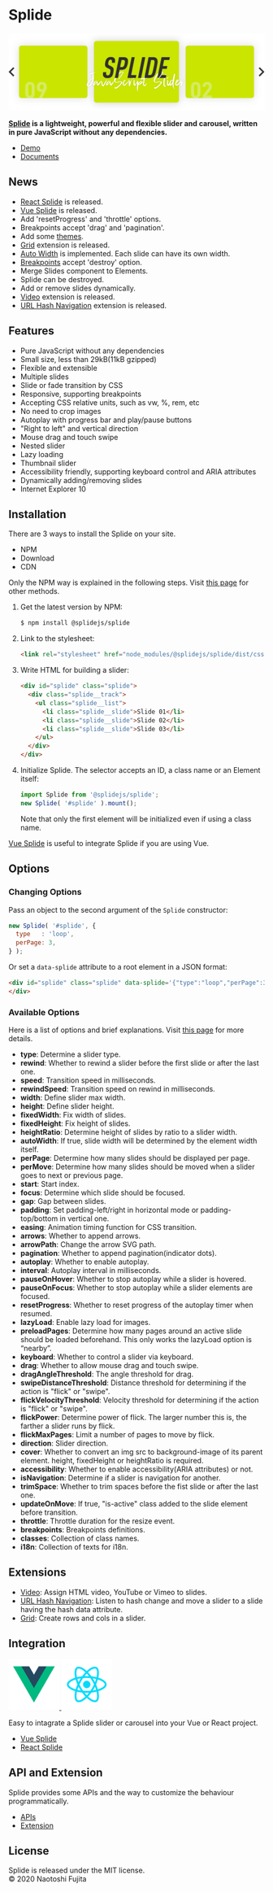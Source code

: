 # Splide
<p align="center">
  <a href="https://splidejs.com/" target="_blank">
    <img src="images/hero.png">
  </a>
</p>

**[Splide](https://splidejs.com/) is a lightweight, powerful and flexible slider and carousel, written in pure JavaScript without any dependencies.**

* [Demo](https://splidejs.com/)
* [Documents](https://splidejs.com/category/users-guide/)

## News
* [React Splide](https://splidejs.com/integration-react-splide/) is released.
* [Vue Splide](https://splidejs.com/integration-vue-splide/) is released.
* Add 'resetProgress' and 'throttle' options.
* Breakpoints accept 'drag' and 'pagination'.
* Add some [themes](https://splidejs.com/themes/).
* [Grid](https://splidejs.com/extension-grid/) extension is released. 
* [Auto Width](https://splidejs.com/auto-width/) is implemented. Each slide can have its own width.
* [Breakpoints](https://splidejs.com/options/#breakpoints) accept 'destroy' option.
* Merge Slides component to Elements.
* Splide can be destroyed.
* Add or remove slides dynamically.
* [Video](https://splidejs.com/extension-video/) extension is released.
* [URL Hash Navigation](https://splidejs.com/extension-url-hash-navigation/) extension is released.

## Features
* Pure JavaScript without any dependencies
* Small size, less than 29kB(11kB gzipped)
* Flexible and extensible
* Multiple slides
* Slide or fade transition by CSS
* Responsive, supporting breakpoints
* Accepting CSS relative units, such as vw, %, rem, etc
* No need to crop images
* Autoplay with progress bar and play/pause buttons
* "Right to left" and vertical direction
* Mouse drag and touch swipe
* Nested slider
* Lazy loading
* Thumbnail slider
* Accessibility friendly, supporting keyboard control and ARIA attributes
* Dynamically adding/removing slides
* Internet Explorer 10

## Installation
There are 3 ways to install the Splide on your site.
* NPM
* Download
* CDN

Only the NPM way is explained in the following steps. Visit [this page](https://splidejs.com/getting-started/) for other methods.

1. Get the latest version by NPM:
    ```bash
    $ npm install @splidejs/splide
    ```
1. Link to the stylesheet:
    ```html
    <link rel="stylesheet" href="node_modules/@splidejs/splide/dist/css/splide.min.css">
    ```
1. Write HTML for building a slider:
    ```html
    <div id="splide" class="splide">
      <div class="splide__track">
        <ul class="splide__list">
          <li class="splide__slide">Slide 01</li>
          <li class="splide__slide">Slide 02</li>
          <li class="splide__slide">Slide 03</li>
        </ul>
      </div>
    </div>
    ```
1. Initialize Splide. The selector accepts an ID, a class name or an Element itself:
    ```javascript
    import Splide from '@splidejs/splide';
    new Splide( '#splide' ).mount();
    ```
    Note that only the first element will be initialized even if using a class name.
    
[Vue Splide](https://github.com/Splidejs/vue-splide) is useful to integrate Splide if you are using Vue.

## Options
### Changing Options
Pass an object to the second argument of the ```Splide``` constructor:
```javascript
new Splide( '#splide', {
  type   : 'loop',
  perPage: 3,
} );
```
Or set a ```data-splide``` attribute to a root element in a JSON format: 
```html
<div id="splide" class="splide" data-splide='{"type":"loop","perPage":3}'>
</div>
```
### Available Options
Here is a list of options and brief explanations. Visit [this page](https://splidejs.com/options/) for more details.

* **type**: Determine a slider type.
* **rewind**: Whether to rewind a slider before the first slide or after the last one.
* **speed**: Transition speed in milliseconds.
* **rewindSpeed**: Transition speed on rewind in milliseconds.
* **width**: Define slider max width.
* **height**: Define slider height.
* **fixedWidth**: Fix width of slides.
* **fixedHeight**: Fix height of slides.
* **heightRatio**: Determine height of slides by ratio to a slider width.
* **autoWidth**: If true, slide width will be determined by the element width itself.
* **perPage**: Determine how many slides should be displayed per page.
* **perMove**: Determine how many slides should be moved when a slider goes to next or previous page.
* **start**: Start index.
* **focus**: Determine which slide should be focused.
* **gap**: Gap between slides.
* **padding**: Set padding-left/right in horizontal mode or padding-top/bottom in vertical one.
* **easing**: Animation timing function for CSS transition.
* **arrows**: Whether to append arrows.
* **arrowPath**: Change the arrow SVG path.
* **pagination**: Whether to append pagination(indicator dots).
* **autoplay**: Whether to enable autoplay.
* **interval**: Autoplay interval in milliseconds.
* **pauseOnHover**: Whether to stop autoplay while a slider is hovered.
* **pauseOnFocus**: Whether to stop autoplay while a slider elements are focused.
* **resetProgress**: Whether to reset progress of the autoplay timer when resumed.
* **lazyLoad**: Enable lazy load for images.
* **preloadPages**: Determine how many pages around an active slide should be loaded beforehand. This only works the lazyLoad option is “nearby”.
* **keyboard**: Whether to control a slider via keyboard.
* **drag**: Whether to allow mouse drag and touch swipe.
* **dragAngleThreshold**: The angle threshold for drag.
* **swipeDistanceThreshold**: Distance threshold for determining if the action is "flick" or "swipe".
* **flickVelocityThreshold**: Velocity threshold for determining if the action is "flick" or "swipe".
* **flickPower**: Determine power of flick. The larger number this is, the farther a slider runs by flick.
* **flickMaxPages**: Limit a number of pages to move by flick.
* **direction**: Slider direction.
* **cover**: Whether to convert an img src to background-image of its parent element. height, fixedHeight or heightRatio is required.
* **accessibility**: Whether to enable accessibility(ARIA attributes) or not.
* **isNavigation**: Determine if a slider is navigation for another.
* **trimSpace**: Whether to trim spaces before the fist slide or after the last one.
* **updateOnMove**: If true, "is-active" class added to the slide element before transition.
* **throttle**: Throttle duration for the resize event.
* **breakpoints**: Breakpoints definitions.
* **classes**: Collection of class names.
* **i18n**: Collection of texts for i18n.

## Extensions
* [Video](https://splidejs.com/extension-video/): Assign HTML video, YouTube or Vimeo to slides.
* [URL Hash Navigation](https://splidejs.com/extension-url-hash-navigation/): Listen to hash change and move a slider to a slide having the hash data attribute.
* [Grid](https://splidejs.com/extension-grid/): Create rows and cols in a slider.

## Integration
<p>
    <a href="https://vuejs.org/" target="_blank">
        <img width="100px" src="images/vue-logo.png">
    </a>
    <a href="https://reactjs.org/" target="_blank">
        <img width="100px" src="images/react-logo.png">
    </a>
</p>

Easy to intagrate a Splide slider or carousel into your Vue or React project.

* [Vue Splide](https://splidejs.com/integration-vue-splide/) 
* [React Splide](https://splidejs.com/integration-vue-splide/) 

## API and Extension
Splide provides some APIs and the way to customize the behaviour programmatically.
* [APIs](https://splidejs.com/apis/)
* [Extension](https://splidejs.com/extension/)

## License
Splide is released under the MIT license.  
© 2020 Naotoshi Fujita